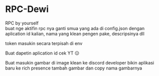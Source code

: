 # RPC-Dewi
RPC by yourself  
buat nge aktifin rpc nya 
ganti smua yang ada di config.json
dengan aplication id kalian, nama yang klean pengen pake, descripsinya dll

token masukin secara terpisah di env

Buat dapetin aplication id cek YT 😑

Buat masukin gambar di image klean ke discord developer bikin aplikasi baru
ke rich presence tambah gambar dan copy nama gambarnya

